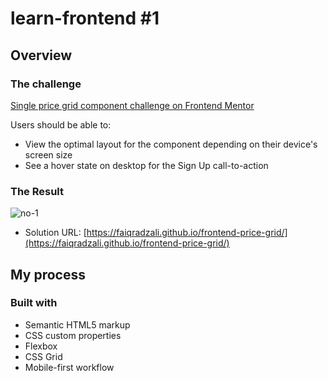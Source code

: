 # learn-frontend #1

## Overview

### The challenge
[Single price grid component challenge on Frontend Mentor](https://www.frontendmentor.io/challenges/single-price-grid-component-5ce41129d0ff452fec5abbbc)

Users should be able to:

- View the optimal layout for the component depending on their device's screen size
- See a hover state on desktop for the Sign Up call-to-action

### The Result

![no-1](https://user-images.githubusercontent.com/47208532/125323255-2a92b780-e371-11eb-8857-efdba775d69e.png)


- Solution URL: [https://faiqradzali.github.io/frontend-price-grid/](https://faiqradzali.github.io/frontend-price-grid/)

## My process

### Built with

- Semantic HTML5 markup
- CSS custom properties
- Flexbox
- CSS Grid
- Mobile-first workflow

